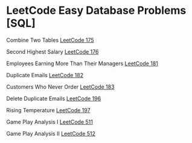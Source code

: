 # LeetCode Easy Database Problems [SQL]

Combine Two Tables [LeetCode 175](https://leetcode.com/problems/combine-two-tables/)

Second Highest Salary [LeetCode 176](https://leetcode.com/problems/second-highest-salary/)

Employees Earning More Than Their Managers [LeetCode 181](https://leetcode.com/problems/employees-earning-more-than-their-managers/)

Duplicate Emails [LeetCode 182](https://leetcode.com/problems/duplicate-emails/)

Customers Who Never Order [LeetCode 183](https://leetcode.com/problems/customers-who-never-order/)

Delete Duplicate Emails [LeetCode 196](https://leetcode.com/problems/delete-duplicate-emails/)

Rising Temperature [LeetCode 197](https://leetcode.com/problems/rising-temperature/)

Game Play Analysis I [LeetCode 511](https://leetcode.com/problems/game-play-analysis-i/)

Game Play Analysis II [LeetCode 512](https://leetcode.com/problems/game-play-analysis-ii/)